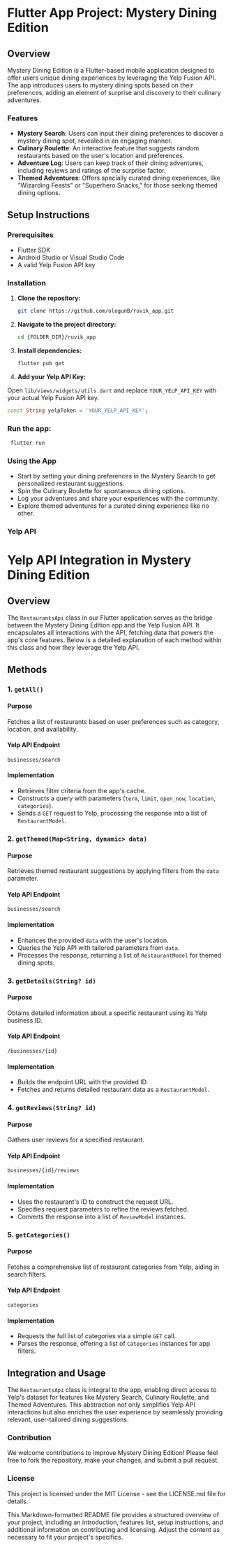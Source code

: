 # Flutter App Project: Mystery Dining Edition

## Overview

Mystery Dining Edition is a Flutter-based mobile application designed to offer users unique dining experiences by leveraging the Yelp Fusion API. The app introduces users to mystery dining spots based on their preferences, adding an element of surprise and discovery to their culinary adventures.

### Features

- **Mystery Search**: Users can input their dining preferences to discover a mystery dining spot, revealed in an engaging manner.
- **Culinary Roulette**: An interactive feature that suggests random restaurants based on the user's location and preferences.
- **Adventure Log**: Users can keep track of their dining adventures, including reviews and ratings of the surprise factor.
- **Themed Adventures**: Offers specially curated dining experiences, like "Wizarding Feasts" or "Superhero Snacks," for those seeking themed dining options.

## Setup Instructions

### Prerequisites

- Flutter SDK
- Android Studio or Visual Studio Code
- A valid Yelp Fusion API key

### Installation

1. **Clone the repository:**

   ```bash
   git clone https://github.com/ologunB/ruvik_app.git
2. **Navigate to the project directory:**
   ```bash
   cd {FOLDER_DIR}/ruvik_app
3. **Install dependencies:**
   ```bash
   flutter pub get
4. **Add your Yelp API Key:**

Open `lib/views/widgets/utils.dart` and replace `YOUR_YELP_API_KEY` with your actual Yelp Fusion API key.
```dart
const String yelpToken = 'YOUR_YELP_API_KEY';
```


###  Run the app:
   ```bash
    flutter run
```
### Using the App
- Start by setting your dining preferences in the Mystery Search to get personalized restaurant suggestions.
- Spin the Culinary Roulette for spontaneous dining options.
- Log your adventures and share your experiences with the community.
- Explore themed adventures for a curated dining experience like no other.

### Yelp API
# Yelp API Integration in Mystery Dining Edition

## Overview

The `RestaurantsApi` class in our Flutter application serves as the bridge between the Mystery Dining Edition app and the Yelp Fusion API. It encapsulates all interactions with the API, fetching data that powers the app's core features. Below is a detailed explanation of each method within this class and how they leverage the Yelp API.

## Methods

### 1. `getAll()`

#### Purpose
Fetches a list of restaurants based on user preferences such as category, location, and availability.

#### Yelp API Endpoint
`businesses/search`

#### Implementation
- Retrieves filter criteria from the app's cache.
- Constructs a query with parameters (`term`, `limit`, `open_now`, `location`, `categories`).
- Sends a `GET` request to Yelp, processing the response into a list of `RestaurantModel`.

### 2. `getThemed(Map<String, dynamic> data)`

#### Purpose
Retrieves themed restaurant suggestions by applying filters from the `data` parameter.

#### Yelp API Endpoint
`businesses/search`

#### Implementation
- Enhances the provided `data` with the user's location.
- Queries the Yelp API with tailored parameters from `data`.
- Processes the response, returning a list of `RestaurantModel` for themed dining spots.

### 3. `getDetails(String? id)`

#### Purpose
Obtains detailed information about a specific restaurant using its Yelp business ID.

#### Yelp API Endpoint
`/businesses/{id}`

#### Implementation
- Builds the endpoint URL with the provided ID.
- Fetches and returns detailed restaurant data as a `RestaurantModel`.

### 4. `getReviews(String? id)`

#### Purpose
Gathers user reviews for a specified restaurant.

#### Yelp API Endpoint
`businesses/{id}/reviews`

#### Implementation
- Uses the restaurant's ID to construct the request URL.
- Specifies request parameters to refine the reviews fetched.
- Converts the response into a list of `ReviewModel` instances.

### 5. `getCategories()`

#### Purpose
Fetches a comprehensive list of restaurant categories from Yelp, aiding in search filters.

#### Yelp API Endpoint
`categories`

#### Implementation
- Requests the full list of categories via a simple `GET` call.
- Parses the response, offering a list of `Categories` instances for app filters.

## Integration and Usage

The `RestaurantsApi` class is integral to the app, enabling direct access to Yelp's dataset for features like Mystery Search, Culinary Roulette, and Themed Adventures. This abstraction not only simplifies Yelp API interactions but also enriches the user experience by seamlessly providing relevant, user-tailored dining suggestions.

### Contribution
We welcome contributions to improve Mystery Dining Edition! Please feel free to fork the repository, make your changes, and submit a pull request.

### License
This project is licensed under the MIT License - see the LICENSE.md file for details.

This Markdown-formatted README file provides a structured overview of your project, including an introduction, features list, setup instructions, and additional information on contributing and licensing. Adjust the content as necessary to fit your project's specifics.








